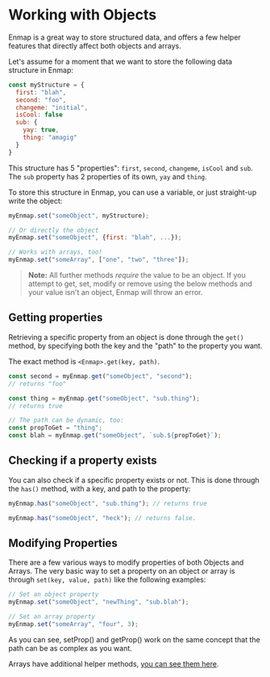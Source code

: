 # Working with Objects

Enmap is a great way to store structured data, and offers a few helper features that directly affect both objects and arrays. 

Let's assume for a moment that we want to store the following data structure in Enmap: 

```javascript
const myStructure = {
  first: "blah",
  second: "foo",
  changeme: "initial",
  isCool: false
  sub: {
    yay: true,
    thing: "amagig"
  }
}
```

This structure has 5 "properties": `first`, `second`, `changeme`, `isCool` and `sub`. The `sub` property has 2 properties of its own, `yay` and `thing`. 

To store this structure in Enmap, you can use a variable, or just straight-up write the object: 

```javascript
myEnmap.set("someObject", myStructure);

// Or directly the object
myEnmap.set("someObject", {first: "blah", ...});

// Works with arrays, too!
myEnmap.set("someArray", ["one", "two", "three"]);
```

> **Note:** All further methods _require_ the value to be an object. If you attempt to get, set, modify or remove using the below methods and your value isn't an object, Enmap will throw an error.

## Getting properties

Retrieving a specific property from an object is done through the `get()` method, by specifying both the key and the "path" to the property you want. 

The exact method is `<Enmap>.get(key, path)`.

```javascript
const second = myEnmap.get("someObject", "second");
// returns "foo"

const thing = myEnmap.get("someObject", "sub.thing");
// returns true

// The path can be dynamic, too: 
const propToGet = "thing";
const blah = myEnmap.get("someObject", `sub.${propToGet}`);
```

## Checking if a property exists

You can also check if a specific property exists or not. This is done through the `has()` method, with a key, and path to the property: 

```javascript
myEnmap.has("someObject", "sub.thing"); // returns true

myEnmap.has("someObject", "heck"); // returns false.
```

## Modifying Properties

There are a few various ways to modify properties of both Objects and Arrays. The very basic way to set a property on an object or array is through `set(key, value, path)` like the following examples: 

```javascript
// Set an object property
myEnmap.set("someObject", "newThing", "sub.blah");

// Set an array property
myEnmap.set("someArray", "four", 3);
```

As you can see, setProp\(\) and getProp\(\) work on the same concept that the path can be as complex as you want. 

Arrays have additional helper methods, [you can see them here](arrays.md).

